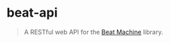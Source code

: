 # beat-api

> A RESTful web API for the [Beat Machine](https://github.com/dhsavell/beat-machine) library.
